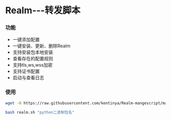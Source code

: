 # Realm---转发脚本
### 功能
- 一键添加配置
- 一键安装、更新、删除Realm
- 支持安装包本地安装
- 查看存在的配置规则
- 支持tls,ws,wss加密
- 支持证书配置
- 启动与查看日志
### 使用
``` bash
wget -N https://raw.githubusercontent.com/kentinya/Realm-mangescript/main/realm.sh
```
``` bash
bash realm.sh "python二进制包名"
```
